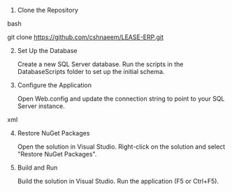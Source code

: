 
1. Clone the Repository

bash

git clone https://github.com/cshnaeem/LEASE-ERP.git

2. Set Up the Database

    Create a new SQL Server database.
    Run the scripts in the DatabaseScripts folder to set up the initial schema.

3. Configure the Application

    Open Web.config and update the connection string to point to your SQL Server instance.

xml

<connectionStrings>
  <add name="LeasingERPContext" connectionString="Server=YOUR_SERVER;Database=LeasingERP;User Id=YOUR_USER;Password=YOUR_PASSWORD;" providerName="System.Data.SqlClient" />
</connectionStrings>

4. Restore NuGet Packages

    Open the solution in Visual Studio.
    Right-click on the solution and select "Restore NuGet Packages".


5. Build and Run

    Build the solution in Visual Studio.
    Run the application (F5 or Ctrl+F5).

